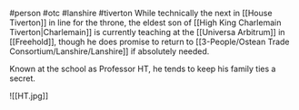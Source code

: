 #person #otc #lanshire #tiverton 
While technically the next in [[House Tiverton]] in line for the throne, the eldest son of [[High King Charlemain Tiverton|Charlemain]] is currently teaching at the [[Universa Arbitrum]] in [[Freehold]], though he does promise to return to [[3-People/Ostean Trade Consortium/Lanshire/Lanshire]] if absolutely needed.  

Known at the school as Professor HT, he tends to keep his family ties a secret.

![[HT.jpg]]